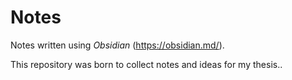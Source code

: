 # Notes

Notes written using *Obsidian* (https://obsidian.md/).

This repository was born to collect notes and ideas for my thesis..